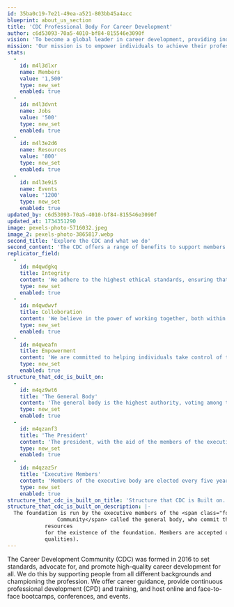 ```yaml
---
id: 35ba0c19-7e21-49ea-a521-803bb45a4acc
blueprint: about_us_section
title: 'CDC Professional Body For Career Development'
author: c6d53093-70a5-4010-bf84-815546e3090f
vision: 'To become a global leader in career development, providing individuals with the tools and digital literacy they need to succeed in today’s ever-changing employment market.'
mission: 'Our mission is to empower individuals to achieve their professional goals by providing comprehensive and personalized career development services.'
stats:
  -
    id: m4l3dlxr
    name: Members
    value: '1,500'
    type: new_set
    enabled: true
  -
    id: m4l3dvnt
    name: Jobs
    value: '500'
    type: new_set
    enabled: true
  -
    id: m4l3e2d6
    name: Resources
    value: '800'
    type: new_set
    enabled: true
  -
    id: m4l3e9i5
    name: Events
    value: '1200'
    type: new_set
    enabled: true
updated_by: c6d53093-70a5-4010-bf84-815546e3090f
updated_at: 1734351290
image: pexels-photo-5716032.jpeg
image_2: pexels-photo-3865817.webp
second_title: 'Explore the CDC and what we do'
second_content: 'The CDC offers a range of benefits to support members and champions the career development profession. Find out about all the work we do as the professional body for career development, to ensure professional careers are best placed to support individuals, the economy and society.'
replicator_field:
  -
    id: m4qwdgkq
    title: Integrity
    content: 'We adhere to the highest ethical standards, ensuring that our services are in the best interest of both individuals and industries.'
    type: new_set
    enabled: true
  -
    id: m4qwdwvf
    title: Colloboration
    content: 'We believe in the power of working together, both within our community and with external partners, to achieve the best outcomes.'
    type: new_set
    enabled: true
  -
    id: m4qweafn
    title: Empowerment
    content: 'We are committed to helping individuals take control of their career paths by providing them with the knowledge and skills they need to succeed.'
    type: new_set
    enabled: true
structure_that_cdc_is_built_on:
  -
    id: m4qz9wt6
    title: 'The General Body'
    content: 'The general body is the highest authority, voting among themselves the members of the executive body. Nominating can be done themselves or by recommendation of other members and accepted by nominees. This is then followed by the simple majority rule.'
    type: new_set
    enabled: true
  -
    id: m4qzanf3
    title: 'The President'
    content: 'The president, with the aid of the members of the executive body, may require members in sub-committees in an organizational body on a temporal basis to accomplish assignments; however, these committees will be headed by an executive body member(s).'
    type: new_set
    enabled: true
  -
    id: m4qzaz5r
    title: 'Executive Members'
    content: 'Members of the executive body are elected every five years, and no member shall hold the same position for more than two terms consecutively.'
    type: new_set
    enabled: true
structure_that_cdc_is_built_on_title: 'Structure that CDC is Built on.'
structure_that_cdc_is_built_on_description: |-
  The foundation is run by the executive members of the <span class="font-bold">Career Development
  				Community</span> called the general body, who commit themselves to contributing their time and other
  			resources
  			for the existence of the foundation. Members are accepted on invitation and recommendation (academic
  			qualities).
---
```

The Career Development Community (CDC) was formed in 2016 to set standards, advocate for, and promote high-quality career development for all. We do this by supporting people from all different backgrounds and championing the profession. We offer career guidance, provide continuous professional development (CPD) and training, and host online and face-to-face bootcamps, conferences, and events.